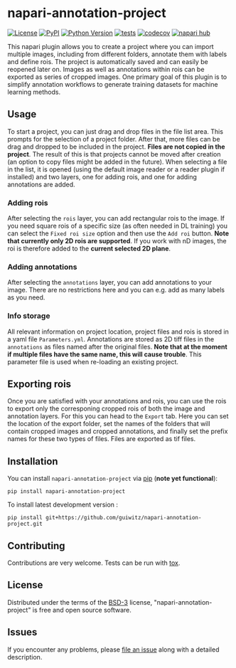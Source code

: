 # napari-annotation-project

[![License](https://img.shields.io/pypi/l/napari-annotation-project.svg?color=green)](https://github.com/guiwitz/napari-annotation-project/raw/main/LICENSE)
[![PyPI](https://img.shields.io/pypi/v/napari-annotation-project.svg?color=green)](https://pypi.org/project/napari-annotation-project)
[![Python Version](https://img.shields.io/pypi/pyversions/napari-annotation-project.svg?color=green)](https://python.org)
[![tests](https://github.com/guiwitz/napari-annotation-project/workflows/tests/badge.svg)](https://github.com/guiwitz/napari-annotation-project/actions)
[![codecov](https://codecov.io/gh/guiwitz/napari-annotation-project/branch/main/graph/badge.svg)](https://codecov.io/gh/guiwitz/napari-annotation-project)
[![napari hub](https://img.shields.io/endpoint?url=https://api.napari-hub.org/shields/napari-annotation-project)](https://napari-hub.org/plugins/napari-annotation-project)

This napari plugin allows you to create a project where you can import multiple images, including from different folders, annotate them with labels and define rois. The project is automatically saved and can easily be reopened later on. Images as well as annotations within rois can be exported as series of cropped images. One primary goal of this plugin is to simplify annotation workflows to generate training datasets for machine learning methods.

## Usage
To start a project, you can just drag and drop files in the file list area. This prompts for the selection of a project folder. After that, more files can be drag and dropped to be included in the project. **Files are not copied in the project**. The result of this is that projects cannot be moved after creation (an option to copy files might be added in the future). When selecting a file in the list, it is opened (using the default image reader or a reader plugin if installed) and two layers, one for adding rois, and one for adding annotations are added.

### Adding rois
After selecting the ```rois``` layer, you can add rectangular rois to the image. If you need square rois of a specific size (as often needed in DL training) you can select the ```Fixed roi size``` option and then use the ```Add roi``` button. **Note that currently only 2D rois are supported**. If you work with nD images, the roi is therefore added to the **current selected 2D plane**.

### Adding annotations
After selecting the ```annotations``` layer, you can add annotations to your image. There are no restrictions here and you can e.g. add as many labels as you need.

### Info storage
All relevant information on project location, project files and rois is stored in a yaml file ```Parameters.yml```. Annotations are stored as 2D tiff files in the ```annotations``` as files named after the original files. **Note that at the moment if multiple files have the same name, this will cause trouble**. This parameter file is used when re-loading an existing project.

## Exporting rois
Once you are satisfied with your annotations and rois, you can use the rois to export only the corresponing cropped rois of both the image and annotation layers. For this you can head to the ```Export``` tab. Here you can set the location of the export folder, set the names of the folders that will contain cropped images and cropped annotations, and finally set the prefix names for these two types of files. Files are exported as tif files. 

## Installation


You can install `napari-annotation-project` via [pip] (**note yet functional**):

    pip install napari-annotation-project

To install latest development version :

    pip install git+https://github.com/guiwitz/napari-annotation-project.git

## Contributing

Contributions are very welcome. Tests can be run with [tox].

## License

Distributed under the terms of the [BSD-3] license,
"napari-annotation-project" is free and open source software.

## Issues

If you encounter any problems, please [file an issue] along with a detailed description.

[napari]: https://github.com/napari/napari
[Cookiecutter]: https://github.com/audreyr/cookiecutter
[@napari]: https://github.com/napari
[MIT]: http://opensource.org/licenses/MIT
[BSD-3]: http://opensource.org/licenses/BSD-3-Clause
[GNU GPL v3.0]: http://www.gnu.org/licenses/gpl-3.0.txt
[GNU LGPL v3.0]: http://www.gnu.org/licenses/lgpl-3.0.txt
[Apache Software License 2.0]: http://www.apache.org/licenses/LICENSE-2.0
[Mozilla Public License 2.0]: https://www.mozilla.org/media/MPL/2.0/index.txt
[cookiecutter-napari-plugin]: https://github.com/napari/cookiecutter-napari-plugin

[file an issue]: https://github.com/guiwitz/napari-annotation-project/issues

[napari]: https://github.com/napari/napari
[tox]: https://tox.readthedocs.io/en/latest/
[pip]: https://pypi.org/project/pip/
[PyPI]: https://pypi.org/
